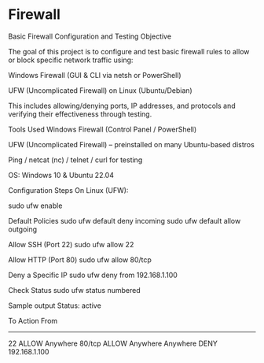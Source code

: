 # Firewall
Basic Firewall Configuration and Testing
Objective

The goal of this project is to configure and test basic firewall rules to allow or block specific network traffic using:

Windows Firewall (GUI & CLI via netsh or PowerShell)

UFW (Uncomplicated Firewall) on Linux (Ubuntu/Debian)

This includes allowing/denying ports, IP addresses, and protocols and verifying their effectiveness through testing.

Tools Used
Windows Firewall (Control Panel / PowerShell)

UFW (Uncomplicated Firewall) – preinstalled on many Ubuntu-based distros

Ping / netcat (nc) / telnet / curl for testing

OS: Windows 10 & Ubuntu 22.04

Configuration Steps
On Linux (UFW):

sudo ufw enable

Default Policies
sudo ufw default deny incoming
sudo ufw default allow outgoing

Allow SSH (Port 22)
sudo ufw allow 22

Allow HTTP (Port 80)
sudo ufw allow 80/tcp

Deny a Specific IP
sudo ufw deny from 192.168.1.100

Check Status
sudo ufw status numbered

Sample output
Status: active

To                         Action      From
--                         ------      ----
22                         ALLOW       Anywhere
80/tcp                     ALLOW       Anywhere
Anywhere                   DENY        192.168.1.100
